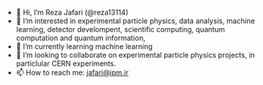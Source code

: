 - 👋 Hi, I’m Reza Jafari (@reza13114)
- 👀 I’m interested in experimental particle physics, data analysis, machine learning, detector develompent, scientific computing, quantum computation and quantum information, 
- 🌱 I’m currently learning machine learning
- 💞️ I’m looking to collaborate on experimental particle physics projects, in particlular CERN experiments.
- 📫 How to reach me: jafari@ipm.ir

<!---
reza13114/reza13114 is a ✨ special ✨ repository because its `README.md` (this file) appears on your GitHub profile.
You can click the Preview link to take a look at your changes.
--->
